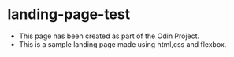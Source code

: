 # landing-page-test
- This page has been created as part of the Odin Project.
- This is a sample landing page made using html,css and flexbox. 